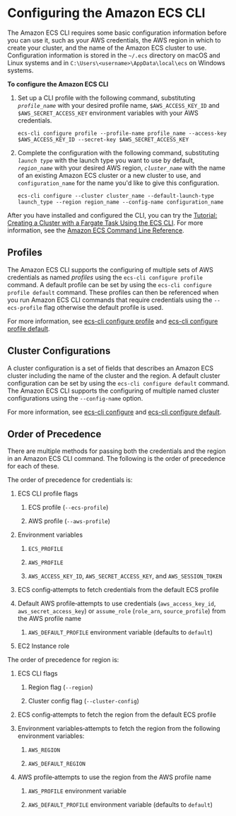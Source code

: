 # Configuring the Amazon ECS CLI<a name="ECS_CLI_Configuration"></a>

The Amazon ECS CLI requires some basic configuration information before you can use it, such as your AWS credentials, the AWS region in which to create your cluster, and the name of the Amazon ECS cluster to use\. Configuration information is stored in the `~/.ecs` directory on macOS and Linux systems and in `C:\Users\<username>\AppData\local\ecs` on Windows systems\.

**To configure the Amazon ECS CLI**

1. Set up a CLI profile with the following command, substituting *`profile_name`* with your desired profile name, `$AWS_ACCESS_KEY_ID` and `$AWS_SECRET_ACCESS_KEY` environment variables with your AWS credentials\.

   ```
   ecs-cli configure profile --profile-name profile_name --access-key $AWS_ACCESS_KEY_ID --secret-key $AWS_SECRET_ACCESS_KEY
   ```

1. Complete the configuration with the following command, substituting *`launch type`* with the launch type you want to use by default, *`region_name`* with your desired AWS region, *`cluster_name`* with the name of an existing Amazon ECS cluster or a new cluster to use, and `configuration_name` for the name you'd like to give this configuration\.

   ```
   ecs-cli configure --cluster cluster_name --default-launch-type launch_type --region region_name --config-name configuration_name
   ```

After you have installed and configured the CLI, you can try the [Tutorial: Creating a Cluster with a Fargate Task Using the ECS CLI](ECS_CLI_tutorial_fargate.md)\. For more information, see the [Amazon ECS Command Line Reference](ECS_CLI_reference.md)\.

## Profiles<a name="ECS_CLI_profiles"></a>

The Amazon ECS CLI supports the configuring of multiple sets of AWS credentials as named *profiles* using the `ecs-cli configure profile` command\. A default profile can be set by using the `ecs-cli configure profile default` command\. These profiles can then be referenced when you run Amazon ECS CLI commands that require credentials using the `--ecs-profile` flag otherwise the default profile is used\.

For more information, see [ecs\-cli configure profile](cmd-ecs-cli-configure-profile.md) and [ecs\-cli configure profile default](cmd-ecs-cli-configure-profile-default.md)\.

## Cluster Configurations<a name="ECS_CLI_cluster_configurations"></a>

A cluster configuration is a set of fields that describes an Amazon ECS cluster including the name of the cluster and the region\. A default cluster configuration can be set by using the `ecs-cli configure default` command\. The Amazon ECS CLI supports the configuring of multiple named cluster configurations using the `--config-name` option\.

For more information, see [ecs\-cli configure](cmd-ecs-cli-configure.md) and [ecs\-cli configure default](cmd-ecs-cli-configure-default.md)\.

## Order of Precedence<a name="ECS_CLI_order"></a>

There are multiple methods for passing both the credentials and the region in an Amazon ECS CLI command\. The following is the order of precedence for each of these\.

The order of precedence for credentials is:

1. ECS CLI profile flags

   1. ECS profile \(`--ecs-profile`\)

   1. AWS profile \(`--aws-profile`\)

1. Environment variables

   1. `ECS_PROFILE`

   1. `AWS_PROFILE`

   1. `AWS_ACCESS_KEY_ID`, `AWS_SECRET_ACCESS_KEY`, and `AWS_SESSION_TOKEN`

1. ECS config‐attempts to fetch credentials from the default ECS profile

1. Default AWS profile‐attempts to use credentials \(`aws_access_key_id`, `aws_secret_access_key`\) or `assume_role` \(`role_arn`, `source_profile`\) from the AWS profile name

   1. `AWS_DEFAULT_PROFILE` environment variable \(defaults to `default`\)

1. EC2 Instance role

The order of precedence for region is:

1. ECS CLI flags

   1. Region flag \(`--region`\)

   1. Cluster config flag \(`--cluster-config`\)

1. ECS config‐attempts to fetch the region from the default ECS profile

1. Environment variables‐attempts to fetch the region from the following environment variables:

   1. `AWS_REGION`

   1. `AWS_DEFAULT_REGION`

1. AWS profile‐attempts to use the region from the AWS profile name

   1. `AWS_PROFILE` environment variable

   1. `AWS_DEFAULT_PROFILE` environment variable \(defaults to `default`\)